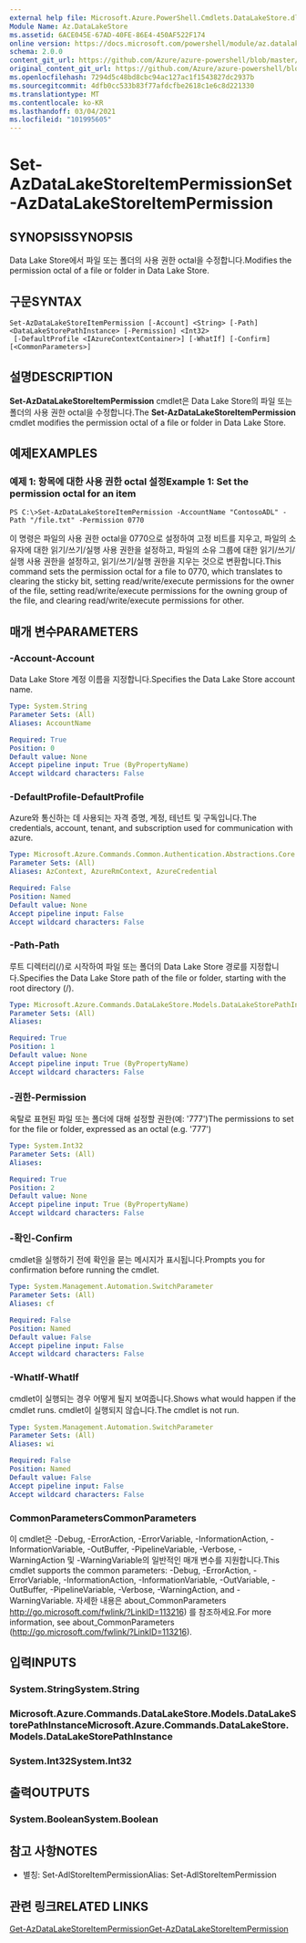 ```yaml
---
external help file: Microsoft.Azure.PowerShell.Cmdlets.DataLakeStore.dll-Help.xml
Module Name: Az.DataLakeStore
ms.assetid: 6ACE045E-67AD-40FE-86E4-450AF522F174
online version: https://docs.microsoft.com/powershell/module/az.datalakestore/set-azdatalakestoreitempermission
schema: 2.0.0
content_git_url: https://github.com/Azure/azure-powershell/blob/master/src/DataLakeStore/DataLakeStore/help/Set-AzDataLakeStoreItemPermission.md
original_content_git_url: https://github.com/Azure/azure-powershell/blob/master/src/DataLakeStore/DataLakeStore/help/Set-AzDataLakeStoreItemPermission.md
ms.openlocfilehash: 7294d5c48bd8cbc94ac127ac1f1543827dc2937b
ms.sourcegitcommit: 4dfb0cc533b83f77afdcfbe2618c1e6c8d221330
ms.translationtype: MT
ms.contentlocale: ko-KR
ms.lasthandoff: 03/04/2021
ms.locfileid: "101995605"
---
```

# <span data-ttu-id="a5768-101">Set-AzDataLakeStoreItemPermission</span><span class="sxs-lookup"><span data-stu-id="a5768-101">Set-AzDataLakeStoreItemPermission</span></span>

## <span data-ttu-id="a5768-102">SYNOPSIS</span><span class="sxs-lookup"><span data-stu-id="a5768-102">SYNOPSIS</span></span>
<span data-ttu-id="a5768-103">Data Lake Store에서 파일 또는 폴더의 사용 권한 octal을 수정합니다.</span><span class="sxs-lookup"><span data-stu-id="a5768-103">Modifies the permission octal of a file or folder in Data Lake Store.</span></span>

## <span data-ttu-id="a5768-104">구문</span><span class="sxs-lookup"><span data-stu-id="a5768-104">SYNTAX</span></span>

```
Set-AzDataLakeStoreItemPermission [-Account] <String> [-Path] <DataLakeStorePathInstance> [-Permission] <Int32>
 [-DefaultProfile <IAzureContextContainer>] [-WhatIf] [-Confirm] [<CommonParameters>]
```

## <span data-ttu-id="a5768-105">설명</span><span class="sxs-lookup"><span data-stu-id="a5768-105">DESCRIPTION</span></span>
<span data-ttu-id="a5768-106">**Set-AzDataLakeStoreItemPermission** cmdlet은 Data Lake Store의 파일 또는 폴더의 사용 권한 octal을 수정합니다.</span><span class="sxs-lookup"><span data-stu-id="a5768-106">The **Set-AzDataLakeStoreItemPermission** cmdlet modifies the permission octal of a file or folder in Data Lake Store.</span></span>

## <span data-ttu-id="a5768-107">예제</span><span class="sxs-lookup"><span data-stu-id="a5768-107">EXAMPLES</span></span>

### <span data-ttu-id="a5768-108">예제 1: 항목에 대한 사용 권한 octal 설정</span><span class="sxs-lookup"><span data-stu-id="a5768-108">Example 1: Set the permission octal for an item</span></span>
```
PS C:\>Set-AzDataLakeStoreItemPermission -AccountName "ContosoADL" -Path "/file.txt" -Permission 0770
```

<span data-ttu-id="a5768-109">이 명령은 파일의 사용 권한 octal을 0770으로 설정하여 고정 비트를 지우고, 파일의 소유자에 대한 읽기/쓰기/실행 사용 권한을 설정하고, 파일의 소유 그룹에 대한 읽기/쓰기/실행 사용 권한을 설정하고, 읽기/쓰기/실행 권한을 지우는 것으로 변환합니다.</span><span class="sxs-lookup"><span data-stu-id="a5768-109">This command sets the permission octal for a file to 0770, which translates to clearing the sticky bit, setting read/write/execute permissions for the owner of the file, setting read/write/execute permissions for the owning group of the file, and clearing read/write/execute permissions for other.</span></span>

## <span data-ttu-id="a5768-110">매개 변수</span><span class="sxs-lookup"><span data-stu-id="a5768-110">PARAMETERS</span></span>

### <span data-ttu-id="a5768-111">-Account</span><span class="sxs-lookup"><span data-stu-id="a5768-111">-Account</span></span>
<span data-ttu-id="a5768-112">Data Lake Store 계정 이름을 지정합니다.</span><span class="sxs-lookup"><span data-stu-id="a5768-112">Specifies the Data Lake Store account name.</span></span>

```yaml
Type: System.String
Parameter Sets: (All)
Aliases: AccountName

Required: True
Position: 0
Default value: None
Accept pipeline input: True (ByPropertyName)
Accept wildcard characters: False
```

### <span data-ttu-id="a5768-113">-DefaultProfile</span><span class="sxs-lookup"><span data-stu-id="a5768-113">-DefaultProfile</span></span>
<span data-ttu-id="a5768-114">Azure와 통신하는 데 사용되는 자격 증명, 계정, 테넌트 및 구독입니다.</span><span class="sxs-lookup"><span data-stu-id="a5768-114">The credentials, account, tenant, and subscription used for communication with azure.</span></span>

```yaml
Type: Microsoft.Azure.Commands.Common.Authentication.Abstractions.Core.IAzureContextContainer
Parameter Sets: (All)
Aliases: AzContext, AzureRmContext, AzureCredential

Required: False
Position: Named
Default value: None
Accept pipeline input: False
Accept wildcard characters: False
```

### <span data-ttu-id="a5768-115">-Path</span><span class="sxs-lookup"><span data-stu-id="a5768-115">-Path</span></span>
<span data-ttu-id="a5768-116">루트 디렉터리(/)로 시작하여 파일 또는 폴더의 Data Lake Store 경로를 지정합니다.</span><span class="sxs-lookup"><span data-stu-id="a5768-116">Specifies the Data Lake Store path of the file or folder, starting with the root directory (/).</span></span>

```yaml
Type: Microsoft.Azure.Commands.DataLakeStore.Models.DataLakeStorePathInstance
Parameter Sets: (All)
Aliases:

Required: True
Position: 1
Default value: None
Accept pipeline input: True (ByPropertyName)
Accept wildcard characters: False
```

### <span data-ttu-id="a5768-117">-권한</span><span class="sxs-lookup"><span data-stu-id="a5768-117">-Permission</span></span>
<span data-ttu-id="a5768-118">옥탈로 표현된 파일 또는 폴더에 대해 설정할 권한(예: '777')</span><span class="sxs-lookup"><span data-stu-id="a5768-118">The permissions to set for the file or folder, expressed as an octal (e.g. '777')</span></span>

```yaml
Type: System.Int32
Parameter Sets: (All)
Aliases:

Required: True
Position: 2
Default value: None
Accept pipeline input: True (ByPropertyName)
Accept wildcard characters: False
```

### <span data-ttu-id="a5768-119">-확인</span><span class="sxs-lookup"><span data-stu-id="a5768-119">-Confirm</span></span>
<span data-ttu-id="a5768-120">cmdlet을 실행하기 전에 확인을 묻는 메시지가 표시됩니다.</span><span class="sxs-lookup"><span data-stu-id="a5768-120">Prompts you for confirmation before running the cmdlet.</span></span>

```yaml
Type: System.Management.Automation.SwitchParameter
Parameter Sets: (All)
Aliases: cf

Required: False
Position: Named
Default value: False
Accept pipeline input: False
Accept wildcard characters: False
```

### <span data-ttu-id="a5768-121">-WhatIf</span><span class="sxs-lookup"><span data-stu-id="a5768-121">-WhatIf</span></span>
<span data-ttu-id="a5768-122">cmdlet이 실행되는 경우 어떻게 될지 보여줍니다.</span><span class="sxs-lookup"><span data-stu-id="a5768-122">Shows what would happen if the cmdlet runs.</span></span>
<span data-ttu-id="a5768-123">cmdlet이 실행되지 않습니다.</span><span class="sxs-lookup"><span data-stu-id="a5768-123">The cmdlet is not run.</span></span>

```yaml
Type: System.Management.Automation.SwitchParameter
Parameter Sets: (All)
Aliases: wi

Required: False
Position: Named
Default value: False
Accept pipeline input: False
Accept wildcard characters: False
```

### <span data-ttu-id="a5768-124">CommonParameters</span><span class="sxs-lookup"><span data-stu-id="a5768-124">CommonParameters</span></span>
<span data-ttu-id="a5768-125">이 cmdlet은 -Debug, -ErrorAction, -ErrorVariable, -InformationAction, -InformationVariable, -OutBuffer, -PipelineVariable, -Verbose, -WarningAction 및 -WarningVariable의 일반적인 매개 변수를 지원합니다.</span><span class="sxs-lookup"><span data-stu-id="a5768-125">This cmdlet supports the common parameters: -Debug, -ErrorAction, -ErrorVariable, -InformationAction, -InformationVariable, -OutVariable, -OutBuffer, -PipelineVariable, -Verbose, -WarningAction, and -WarningVariable.</span></span> <span data-ttu-id="a5768-126">자세한 내용은 about_CommonParameters http://go.microsoft.com/fwlink/?LinkID=113216) 를 참조하세요.</span><span class="sxs-lookup"><span data-stu-id="a5768-126">For more information, see about_CommonParameters (http://go.microsoft.com/fwlink/?LinkID=113216).</span></span>

## <span data-ttu-id="a5768-127">입력</span><span class="sxs-lookup"><span data-stu-id="a5768-127">INPUTS</span></span>

### <span data-ttu-id="a5768-128">System.String</span><span class="sxs-lookup"><span data-stu-id="a5768-128">System.String</span></span>

### <span data-ttu-id="a5768-129">Microsoft.Azure.Commands.DataLakeStore.Models.DataLakeStorePathInstance</span><span class="sxs-lookup"><span data-stu-id="a5768-129">Microsoft.Azure.Commands.DataLakeStore.Models.DataLakeStorePathInstance</span></span>

### <span data-ttu-id="a5768-130">System.Int32</span><span class="sxs-lookup"><span data-stu-id="a5768-130">System.Int32</span></span>

## <span data-ttu-id="a5768-131">출력</span><span class="sxs-lookup"><span data-stu-id="a5768-131">OUTPUTS</span></span>

### <span data-ttu-id="a5768-132">System.Boolean</span><span class="sxs-lookup"><span data-stu-id="a5768-132">System.Boolean</span></span>

## <span data-ttu-id="a5768-133">참고 사항</span><span class="sxs-lookup"><span data-stu-id="a5768-133">NOTES</span></span>
* <span data-ttu-id="a5768-134">별칭: Set-AdlStoreItemPermission</span><span class="sxs-lookup"><span data-stu-id="a5768-134">Alias: Set-AdlStoreItemPermission</span></span>

## <span data-ttu-id="a5768-135">관련 링크</span><span class="sxs-lookup"><span data-stu-id="a5768-135">RELATED LINKS</span></span>

[<span data-ttu-id="a5768-136">Get-AzDataLakeStoreItemPermission</span><span class="sxs-lookup"><span data-stu-id="a5768-136">Get-AzDataLakeStoreItemPermission</span></span>](./Get-AzDataLakeStoreItemPermission.md)



